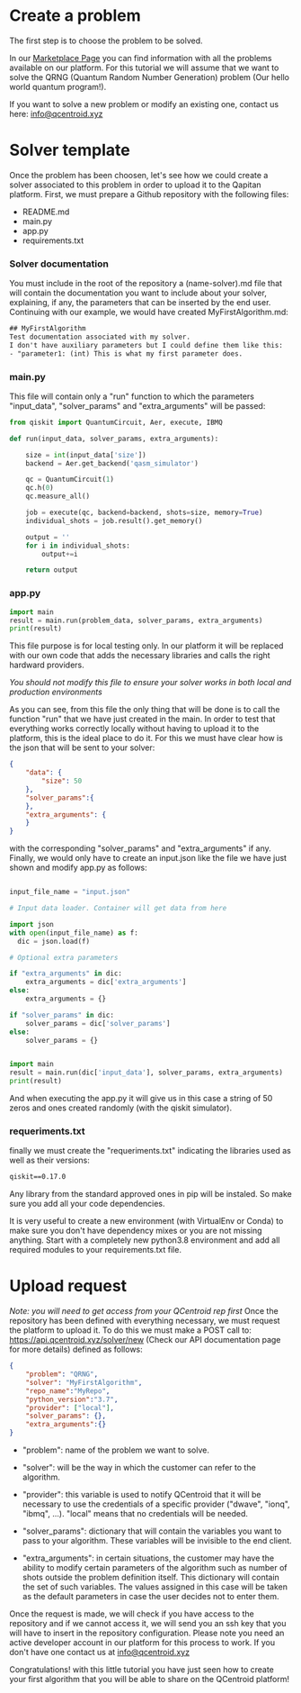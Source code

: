 
# Create a problem 

The first step is to choose the problem to be solved. 

In our [Marketplace Page](https://marketplace.qcentroid.xyz/) you can find information with all the problems available on our platform. For this tutorial we will assume that we want to solve the QRNG (Quantum Random Number Generation) problem (Our hello world quantum program!).

If you want to solve a new problem or modify an existing one, contact us here: info@qcentroid.xyz 

# Solver template

Once the problem has been choosen, let's see how we could create a solver associated to this problem in order to upload it to the Qapitan platform. First, we must prepare a Github repository with the following files:

- README.md
- main.py
- app.py
- requirements.txt



### Solver documentation

You must include in the root of the repository a (name-solver).md file that will contain the documentation you want to include about your solver, explaining, if any, the parameters that can be inserted by the end user. Continuing with our example, we would have created MyFirstAlgorithm.md:
```txt
## MyFirstAlgorithm
Test documentation associated with my solver.
I don't have auxiliary parameters but I could define them like this:
- "parameter1: (int) This is what my first parameter does.
```


### main.py

This file will contain only a "run" function to which the parameters "input_data", "solver_params" and "extra_arguments" will be passed:
```python
from qiskit import QuantumCircuit, Aer, execute, IBMQ

def run(input_data, solver_params, extra_arguments):

    size = int(input_data['size'])
    backend = Aer.get_backend('qasm_simulator')

    qc = QuantumCircuit(1)
    qc.h(0)
    qc.measure_all()

    job = execute(qc, backend=backend, shots=size, memory=True)
    individual_shots = job.result().get_memory()

    output = ''
    for i in individual_shots:
        output+=i

    return output
```

### app.py

```python
import main
result = main.run(problem_data, solver_params, extra_arguments)
print(result)
```

This file purpose is for local testing only. In our platform it will be replaced with our own code that adds the necessary libraries and calls the right hardward providers.

*You should not modify this file to ensure your solver works in both local and production environments*

As you can see, from this file the only thing that will be done is to call the function "run" that we have just created in the main. 
In order to test that everything works correctly locally without having to upload it to the platform, this is the ideal place to do it. For this we must have clear how is the json that will be sent to your solver:

```json
{
    "data": {
        "size": 50
    },
    "solver_params":{
    },
    "extra_arguments": {
    }
}
```
with the corresponding "solver_params" and "extra_arguments" if any. 
Finally, we would only have to create an input.json like the file we have just shown and modify app.py as follows:

```python

input_file_name = "input.json"

# Input data loader. Container will get data from here

import json
with open(input_file_name) as f:
  dic = json.load(f)

# Optional extra parameters

if "extra_arguments" in dic:
    extra_arguments = dic['extra_arguments']
else:
    extra_arguments = {}

if "solver_params" in dic:
    solver_params = dic['solver_params']
else:
    solver_params = {}


import main
result = main.run(dic['input_data'], solver_params, extra_arguments)
print(result)

```

And when executing the app.py it will give us in this case a string of 50 zeros and ones created randomly (with the qiskit simulator).

### requeriments.txt

finally we must create the "requeriments.txt" indicating the libraries used as well as their versions:

```txt
qiskit==0.17.0
```

Any library from the standard approved ones in pip will be instaled. So make sure you add all your code dependencies.

It is very useful to create a new environment (with VirtualEnv or Conda) to make sure you don't have dependency mixes or you are not missing anything. Start with a completely new python3.8 environment and add all required modules to your requirements.txt file.

# Upload request
*Note: you will need to get access from your QCentroid rep first*
Once the repository has been defined with everything necessary, we must request the platform to upload it. To do this we must make a POST call to: https://api.qcentroid.xyz/solver/new (Check our API documentation page for more details) defined as follows:
```json
{
    "problem": "QRNG",
    "solver": "MyFirstAlgorithm",
    "repo_name":"MyRepo",
    "python_version":"3.7",
    "provider": ["local"],
    "solver_params": {},
    "extra_arguments":{}
}
```
- "problem": name of the problem we want to solve.

- "solver": will be the way in which the customer can refer to the algorithm.

- "provider": this variable is used to notify QCentroid that it will be necessary to use the credentials of a specific provider ("dwave", "ionq", "ibmq", ...). "local" means that no credentials will be needed.

- "solver_params": dictionary that will contain the variables you want to pass to your algorithm. These variables will be invisible to the end client.

- "extra_arguments": in certain situations, the customer may have the ability to modify certain parameters of the algorithm such as number of shots outside the problem definition itself. This dictionary will contain the set of such variables. The values assigned in this case will be taken as the default parameters in case the user decides not to enter them.

Once the request is made, we will check if you have access to the repository and if we cannot access it, we will send you an ssh key that you will have to insert in the repository configuration. Please note you need an active developer account in our platform for this process to work. If you don't have one contact us at info@qcentroid.xyz

Congratulations! with this little tutorial you have just seen how to create your first algorithm that you will be able to share on the QCentroid platform!
